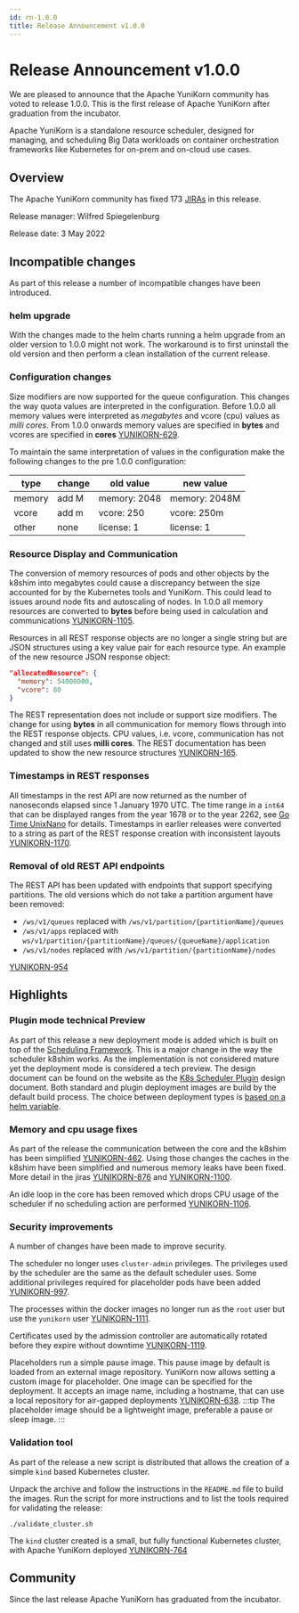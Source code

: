 ```yaml
---
id: rn-1.0.0
title: Release Announcement v1.0.0
---
```


<!--
Licensed to the Apache Software Foundation (ASF) under one
or more contributor license agreements.  See the NOTICE file
distributed with this work for additional information
regarding copyright ownership.  The ASF licenses this file
to you under the Apache License, Version 2.0 (the
"License"); you may not use this file except in compliance
with the License.  You may obtain a copy of the License at

  http://www.apache.org/licenses/LICENSE-2.0

Unless required by applicable law or agreed to in writing,
software distributed under the License is distributed on an
"AS IS" BASIS, WITHOUT WARRANTIES OR CONDITIONS OF ANY
KIND, either express or implied.  See the License for the
specific language governing permissions and limitations
under the License.
-->

# Release Announcement v1.0.0
We are pleased to announce that the Apache YuniKorn community has voted to release 1.0.0. This is the first release of Apache YuniKorn after graduation from the incubator. 

Apache YuniKorn is a standalone resource scheduler, designed for managing, and scheduling Big Data workloads on container orchestration frameworks like Kubernetes for on-prem and on-cloud use cases.

## Overview
The Apache YuniKorn community has fixed 173 [JIRAs](https://issues.apache.org/jira/issues/?filter=12350818) in this release. 

Release manager: Wilfred Spiegelenburg

Release date: 3 May 2022

## Incompatible changes
As part of this release a number of incompatible changes have been introduced.

### helm upgrade
With the changes made to the helm charts running a helm upgrade from an older version to 1.0.0 might not work.
The workaround is to first uninstall the old version and then perform a clean installation of the current release.

### Configuration changes
Size modifiers are now supported for the queue configuration. 
This changes the way quota values are interpreted in the configuration.
Before 1.0.0 all memory values were interpreted as _megabytes_ and vcore (cpu) values as _milli cores_.
From 1.0.0 onwards memory values are specified in **bytes** and vcores are specified in **cores** [YUNIKORN-629](https://issues.apache.org/jira/browse/YUNIKORN-629).

To maintain the same interpretation of values in the configuration make the following changes to the pre 1.0.0 configuration:

| type   | change | old value    | new value     |
|--------|--------|--------------|---------------|
| memory | add M  | memory: 2048 | memory: 2048M |
| vcore  | add m  | vcore: 250   | vcore: 250m   |
| other  | none   | license: 1   | license: 1    | 

### Resource Display and Communication
The conversion of memory resources of pods and other objects by the k8shim into megabytes could cause a discrepancy between the size accounted for by the Kubernetes tools and YuniKorn.
This could lead to issues around node fits and autoscaling of nodes.
In 1.0.0 all memory resources are converted to **bytes** before being used in calculation and communications [YUNIKORN-1105](https://issues.apache.org/jira/browse/YUNIKORN-1105).

Resources in all REST response objects are no longer a single string but are JSON structures using a key value pair for each resource type.
An example of the new resource JSON response object:
```json
"allocatedResource": {
  "memory": 54000000,
  "vcore": 80
}
```
The REST representation does not include or support size modifiers. 
The change for using **bytes** in all communication for memory flows through into the REST response objects.
CPU values, i.e. vcore, communication has not changed and still uses **milli cores**.
The REST documentation has been updated to show the new resource structures [YUNIKORN-165](https://issues.apache.org/jira/browse/YUNIKORN-165).

### Timestamps in REST responses
All timestamps in the rest API are now returned as the number of nanoseconds elapsed since 1 January 1970 UTC.
The time range in a `int64` that can be displayed ranges from the year 1678 or to the year 2262, see [Go Time UnixNano](https://pkg.go.dev/time#Time.UnixNano) for details.
Timestamps in earlier releases were converted to a string as part of the REST response creation with inconsistent layouts [YUNIKORN-1170](https://issues.apache.org/jira/browse/YUNIKORN-1170).

### Removal of old REST API endpoints
The REST API has been updated with endpoints that support specifying partitions. The old versions which do not take a partition argument have been removed:

- `/ws/v1/queues` replaced with `/ws/v1/partition/{partitionName}/queues`
- `/ws/v1/apps` replaced with `ws/v1/partition/{partitionName}/queues/{queueName}/application`
- `/ws/v1/nodes` replaced with `/ws/v1/partition/{partitionName}/nodes`

[YUNIKORN-954](https://issues.apache.org/jira/browse/YUNIKORN-954)

## Highlights

### Plugin mode technical Preview
As part of this release a new deployment mode is added which is built on top of the [Scheduling Framework](https://kubernetes.io/docs/concepts/scheduling-eviction/scheduling-framework/).
This is a major change in the way the scheduler k8shim works. As the implementation is not considered mature yet the deployment mode is considered a tech preview.
The design document can be found on the website as the [K8s Scheduler Plugin](https://yunikorn.apache.org/docs/next/design/scheduler_plugin) design document.
Both standard and plugin deployment images are build by the default build process.
The choice between deployment types is [based on a helm variable](https://yunikorn.apache.org/docs/next/user_guide/deployment_modes).

### Memory and cpu usage fixes
As part of the release the communication between the core and the k8shim has been simplified [YUNIKORN-462](https://issues.apache.org/jira/browse/YUNIKORN-462).
Using those changes the caches in the k8shim have been simplified and numerous memory leaks have been fixed.
More detail in the jiras [YUNIKORN-876](https://issues.apache.org/jira/browse/YUNIKORN-876) and [YUNIKORN-1100](https://issues.apache.org/jira/browse/YUNIKORN-1100).

An idle loop in the core has been removed which drops CPU usage of the scheduler if no scheduling action are performed [YUNIKORN-1106](https://issues.apache.org/jira/browse/YUNIKORN-1106).

### Security improvements
A number of changes have been made to improve security. 

The scheduler no longer uses `cluster-admin` privileges.
The privileges used by the scheduler are the same as the default scheduler uses. 
Some additional privileges required for placeholder pods have been added [YUNIKORN-997](https://issues.apache.org/jira/browse/YUNIKORN-997).

The processes within the docker images no longer run as the `root` user but use the `yunikorn` user [YUNIKORN-1111](https://issues.apache.org/jira/browse/YUNIKORN-1111).

Certificates used by the admission controller are automatically rotated before they expire without downtime [YUNIKORN-1119](https://issues.apache.org/jira/browse/YUNIKORN-1119).

Placeholders run a simple pause image. This pause image by default is loaded from an external image repository.
YuniKorn now allows setting a custom image for placeholder. One image can be specified for the deployment.
It accepts an image name, including a hostname, that can use a local repository for air-gapped deployments [YUNIKORN-638](https://issues.apache.org/jira/browse/YUNIKORN-638). 
:::tip
The placeholder image should be a lightweight image, preferable a pause or sleep image. 
:::

### Validation tool
As part of the release a new script is distributed that allows the creation of a simple `kind` based Kubernetes cluster.

Unpack the archive and follow the instructions in the `README.md` file to build the images.
Run the script for more instructions and to list the tools required for validating the release:
```shell
./validate_cluster.sh
```
The `kind` cluster created is a small, but fully functional Kubernetes cluster, with Apache YuniKorn deployed [YUNIKORN-764](https://issues.apache.org/jira/browse/YUNIKORN-764)

## Community
Since the last release Apache YuniKorn has graduated from the incubator.
